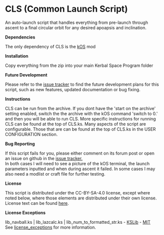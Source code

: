 CLS (Common Launch Script)
==========================

An auto-launch script that handles everything from pre-launch through ascent to a final circular orbit for any desired apoapsis and inclination.

<b>Dependencies</b>

The only dependency of CLS is the <a href="https://forum.kerbalspaceprogram.com/index.php?/topic/165628-181-kos-v1210-kos-scriptable-autopilot-system/">kOS</a> mod

<b>Installation</b>

Copy everything from the zip into your main Kerbal Space Program folder

<b>Future Development</b>

Please refer to the <a href="https://github.com/Qwarkk6/CLS/issues">issue tracker</a> to find the future development plans for this script, such as new features, updated documentation or bug fixing.

<b>Instructions</b>

CLS can be run from the archive. If you dont have the 'start on the archive' setting enabled, switch the the archive with the kOS command 'switch to 0.' and then you will be able to run CLS.
More specific instructions for running CLS can be found at the top of CLS.ks. Many aspects of the script are configurable. Those that are can be found at the top of CLS.ks in the USER CONFIGURATION section.

<b>Bug Reporting</b>

If this script fails for you, please either comment on its forum post or open an issue on github in the <a href="https://github.com/Qwarkk6/CLS/issues">issue tracker.</a><br>
In both cases I will need to see a picture of the kOS terminal, the launch parameters inputted and when during ascent it failed. In some cases I may also need a modlist or craft file for further testing. 

<b>License</b>

This script is distributed under the CC-BY-SA-4.0 license, except where noted below, where those elements are distributed under their own license.<br>
License text can be found <a href="https://github.com/Qwarkk6/CLS/blob/main/LICENSE.txt">here</a>.

<b>License Exceptions</b>

lib_navball.ks | lib_lazcalc.ks | lib_num_to_formatted_str.ks - <a href="https://github.com/KSP-KOS/KSLib">KSLib</a> - <a href="https://opensource.org/licenses/MIT">MIT</a><br>
See <a href="https://github.com/Qwarkk6/CLS/blob/main/LICENSE_EXCEPTIONS.txt">license_exceptions</a> for more information.